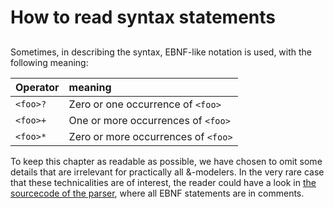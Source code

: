 # How to read syntax statements

## 

Sometimes, in describing the syntax, EBNF-like notation is used, with the following meaning:

| Operator | meaning |
| :--- | :--- |
| `<foo>?` | Zero or one occurrence of `<foo>` |
| `<foo>+` | One or more occurrences of `<foo>` |
| `<foo>*` | Zero or more occurrences of `<foo>` |

To keep this chapter as readable as possible, we have chosen to omit some details that are irrelevant for practically all &-modelers. In the very rare case that these technicalities are of interest, the reader could have a look in [the sourcecode of the parser](https://github.com/AmpersandTarski/Ampersand/blob/master/src/Database/Design/Ampersand/Input/ADL1/Parser.hs), where all EBNF statements are in comments.

